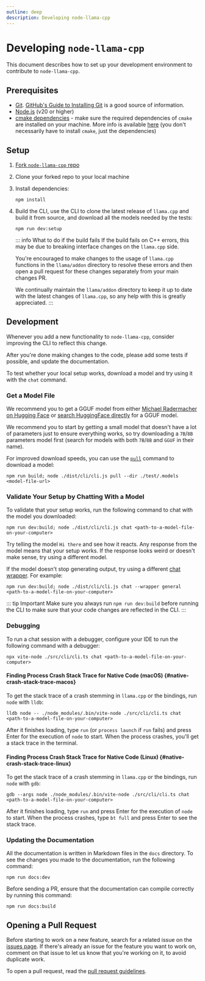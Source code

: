 ```yaml
---
outline: deep
description: Developing node-llama-cpp
---
```

# Developing `node-llama-cpp`
This document describes how to set up your development environment to contribute to `node-llama-cpp`.

## Prerequisites
- [Git](https://git-scm.com/). [GitHub's Guide to Installing Git](https://help.github.com/articles/set-up-git) is a good source of information.
- [Node.js](https://nodejs.org/en/) (v20 or higher)
- [cmake dependencies](https://github.com/cmake-js/cmake-js#installation:~:text=projectRoot/build%20%20%20%20%20%20%20%20%20%20%20%20%20%20%20%20%20%20%20%20%20%20%20%20%20%20%20%20%20%20%5Bstring%5D-,Requirements%3A,-CMake) - make sure the required dependencies of `cmake` are installed on your machine. More info is available [here](https://github.com/cmake-js/cmake-js#installation:~:text=projectRoot/build%20%20%20%20%20%20%20%20%20%20%20%20%20%20%20%20%20%20%20%20%20%20%20%20%20%20%20%20%20%20%5Bstring%5D-,Requirements%3A,-CMake) (you don't necessarily have to install `cmake`, just the dependencies)

## Setup
1. [Fork `node-llama-cpp` repo](https://github.com/withcatai/node-llama-cpp/fork)
2. Clone your forked repo to your local machine
3. Install dependencies:
   ```shell
   npm install
   ```
4. Build the CLI, use the CLI to clone the latest release of `llama.cpp` and build it from source, and download all the models needed by the tests:
   ```shell
   npm run dev:setup
   ```
   ::: info What to do if the build fails
   If the build fails on C++ errors, this may be due to breaking interface changes on the `llama.cpp` side.
   
   You're encouraged to make changes to the usage of `llama.cpp` functions in the `llama/addon` directory to resolve these errors and then open a pull request for these changes separately from your main changes PR.
   
   We continually maintain the `llama/addon` directory to keep it up to date with the latest changes of `llama.cpp`, so any help with this is greatly appreciated.
   :::

## Development
Whenever you add a new functionality to `node-llama-cpp`, consider improving the CLI to reflect this change.

After you're done making changes to the code, please add some tests if possible, and update the documentation.

To test whether your local setup works, download a model and try using it with the `chat` command.

### Get a Model File
We recommend you to get a GGUF model from either [Michael Radermacher on Hugging Face](https://huggingface.co/mradermacher) or [search HuggingFace directly](https://huggingface.co/models?library=gguf) for a GGUF model.

We recommend you to start by getting a small model that doesn't have a lot of parameters just to ensure everything works, so try downloading a `7B`/`8B` parameters model first (search for models with both `7B`/`8B` and `GGUF` in their name).

For improved download speeds, you can use the [`pull`](../cli/pull.md) command to download a model:
```shell
npm run build; node ./dist/cli/cli.js pull --dir ./test/.models <model-file-url>
```

### Validate Your Setup by Chatting With a Model
To validate that your setup works, run the following command to chat with the model you downloaded:
```shell
npm run dev:build; node ./dist/cli/cli.js chat <path-to-a-model-file-on-your-computer>
```

Try telling the model `Hi there` and see how it reacts. Any response from the model means that your setup works.
If the response looks weird or doesn't make sense, try using a different model.

If the model doesn't stop generating output, try using a different [chat wrapper](./chat-wrapper). For example:
```shell
npm run dev:build; node ./dist/cli/cli.js chat --wrapper general <path-to-a-model-file-on-your-computer>
```

::: tip Important
Make sure you always run `npm run dev:build` before running the CLI to make sure that your code changes are reflected in the CLI.
:::

### Debugging
To run a chat session with a debugger, configure your IDE to run the following command with a debugger:
```shell
npx vite-node ./src/cli/cli.ts chat <path-to-a-model-file-on-your-computer>
```

#### Finding Process Crash Stack Trace for Native Code (macOS) {#native-crash-stack-trace-macos}
To get the stack trace of a crash stemming in `llama.cpp` or the bindings, run `node` with `lldb`:
```shell
lldb node -- ./node_modules/.bin/vite-node ./src/cli/cli.ts chat <path-to-a-model-file-on-your-computer>
```

After it finishes loading, type `run` (or `process launch` if `run` fails) and press Enter for the execution of `node` to start.
When the process crashes, you'll get a stack trace in the terminal.

#### Finding Process Crash Stack Trace for Native Code (Linux) {#native-crash-stack-trace-linux}
To get the stack trace of a crash stemming in `llama.cpp` or the bindings, run `node` with `gdb`:
```shell
gdb --args node ./node_modules/.bin/vite-node ./src/cli/cli.ts chat <path-to-a-model-file-on-your-computer>
```

After it finishes loading, type `run` and press Enter for the execution of `node` to start.
When the process crashes, type `bt full` and press Enter to see the stack trace.

### Updating the Documentation
All the documentation is written in Markdown files in the `docs` directory.
To see the changes you made to the documentation, run the following command:
```shell
npm run docs:dev
```

Before sending a PR, ensure that the documentation can compile correctly by running this command:
```shell
npm run docs:build
```

## Opening a Pull Request
Before starting to work on a new feature,
search for a related issue on the [issues page](https://github.com/withcatai/node-llama-cpp/issues).
If there's already an issue for the feature you want to work on,
comment on that issue to let us know that you're working on it, to avoid duplicate work.

To open a pull request, read the [pull request guidelines](./contributing.md).
